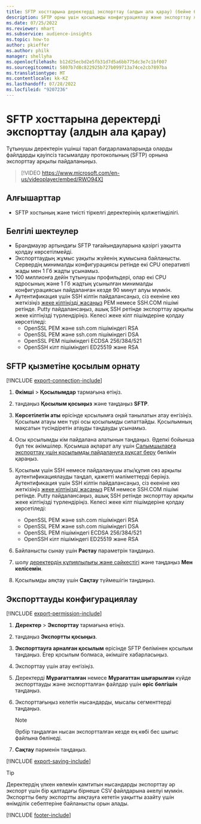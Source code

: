 ```yaml
---
title: SFTP хосттарына деректерді экспорттау (алдын ала қарау) (бейне бар)
description: SFTP орны үшін қосылымды конфигурациялау және экспорттау жолы туралы ақпарат.
ms.date: 07/25/2022
ms.reviewer: mhart
ms.subservice: audience-insights
ms.topic: how-to
author: pkieffer
ms.author: philk
manager: shellyha
ms.openlocfilehash: b12d25ecbd2e5fb31d7d5a6bb775dc3e7c1bf007
ms.sourcegitcommit: 5807b7d8c822925b727b099713a74ce2cb7897ba
ms.translationtype: MT
ms.contentlocale: kk-KZ
ms.lasthandoff: 07/28/2022
ms.locfileid: "9207236"
---
```

# <a name="export-data-to-sftp-hosts-preview"></a>SFTP хосттарына деректерді экспорттау (алдын ала қарау)

Тұтынушы деректерін үшінші тарап бағдарламаларында оларды файлдарды қауіпсіз тасымалдау протоколының (SFTP) орнына экспорттау арқылы пайдаланыңыз.

> [!VIDEO https://www.microsoft.com/en-us/videoplayer/embed/RWO94X]

## <a name="prerequisites"></a>Алғышарттар

- SFTP хостының және тиісті тіркелгі деректерінің қолжетімділігі.

## <a name="known-limitations"></a>Белгілі шектеулер

- Брандмауэр артындағы SFTP тағайындауларына қазіргі уақытта қолдау көрсетілмейді.
- Экспорттаудың жұмыс уақыты жүйенің жұмысына байланысты. Сервердің минималды конфигурациясы ретінде екі CPU оперативті жады мен 1 Гб жадты ұсынамыз.
- 100 миллионға дейін тұтынушы профильдері, олар екі CPU ядросының және 1 Гб жадтың ұсынылған минималды конфигурациясын пайдаланған кезде 90 минут алуы мүмкін.
- Аутентификация үшін SSH кілтін пайдалансаңыз, сіз екеніне көз жеткізіңіз [жеке кілтіңізді жасаңыз](/azure/virtual-machines/linux/create-ssh-keys-detailed#basic-example) PEM немесе SSH.COM пішімі ретінде. Putty пайдалансаңыз, ашық SSH ретінде экспорттау арқылы жеке кілтіңізді түрлендіріңіз. Келесі жеке кілт пішімдеріне қолдау көрсетіледі:
  - OpenSSL PEM және ssh.com пішіміндегі RSA
  - OpenSSL PEM және ssh.com пішіміндегі DSA
  - OpenSSL PEM пішіміндегі ECDSA 256/384/521
  - OpenSSH кілт пішіміндегі ED25519 және RSA

## <a name="set-up-connection-to-sftp"></a>SFTP қызметіне қосылым орнату

[!INCLUDE [export-connection-include](includes/export-connection-admn.md)]

1. **Әкімші** > **Қосылымдар** тармағына өтіңіз.

1. таңдаңыз **Қосылым қосыңыз** және таңдаңыз **SFTP**.

1. **Көрсетілетін аты** өрісінде қосылымға оңай танылатын атау енгізіңіз. Қосылым атауы мен түрі осы қосылымды сипаттайды. Қосылымның мақсатын түсіндіретін атауды таңдауды ұсынамыз.

1. Осы қосылымды кім пайдалана алатынын таңдаңыз. Әдепкі бойынша бұл тек әкімшілер. Қосымша ақпарат алу үшін [Салымшыларға экспорттау үшін қосылымды пайдалануға рұқсат беру](connections.md#allow-contributors-to-use-a-connection-for-exports) бөлімін қараңыз.

1. Қосылым үшін SSH немесе пайдаланушы аты/құпия сөз арқылы аутентификациялауды таңдап, қажетті мәліметтерді беріңіз. Аутентификация үшін SSH кілтін пайдалансаңыз, сіз екеніне көз жеткізіңіз [жеке кілтіңізді жасаңыз](/azure/virtual-machines/linux/create-ssh-keys-detailed#basic-example) PEM немесе SSH.COM пішімі ретінде. Putty пайдалансаңыз, ашық SSH ретінде экспорттау арқылы жеке кілтіңізді түрлендіріңіз. Келесі жеке кілт пішімдеріне қолдау көрсетіледі:
   - OpenSSL PEM және ssh.com пішіміндегі RSA
   - OpenSSL PEM және ssh.com пішіміндегі DSA
   - OpenSSL PEM пішіміндегі ECDSA 256/384/521
   - OpenSSH кілт пішіміндегі ED25519 және RSA

1. Байланысты сынау үшін **Растау** параметрін таңдаңыз.

1. шолу [деректердің құпиялылығы және сәйкестігі](connections.md#data-privacy-and-compliance) және таңдаңыз **Мен келісемін**.

1. Қосылымды аяқтау үшін **Сақтау** түймешігін таңдаңыз.

## <a name="configure-an-export"></a>Экспорттауды конфигурациялау

[!INCLUDE [export-permission-include](includes/export-permission.md)]

1. **Деректер** > **Экспорттау** тармағына өтіңіз.

1. таңдаңыз **Экспортты қосыңыз**.

1. **Экспорттауға арналған қосылым** өрісінде SFTP бөлімінен қосылым таңдаңыз. Егер қосылым болмаса, әкімшіге хабарласыңыз.

1. Экспорттау үшін атау енгізіңіз.

1. Деректерді **Мұрағатталған** немесе **Мұрағаттан шығарылған** күйде экспорттауды және экспортталған файлдар үшін **өріс бөлгішін** таңдаңыз.

1. Экспорттағыңыз келетін нысандарды, мысалы сегменттерді таңдаңыз.

   > [!NOTE]
   > Әрбір таңдалған нысан экспортталған кезде ең көбі бес шығыс файлына бөлінеді.

1. **Сақтау** пәрменін таңдаңыз.

[!INCLUDE [export-saving-include](includes/export-saving.md)]

> [!TIP]
> Деректердің үлкен көлемін қамтитын нысандарды экспорттау әр экспорт үшін бір қалтадағы бірнеше CSV файлдарына әкелуі мүмкін. Экспортты бөлу экспортты аяқтауға кететін уақытты азайту үшін өнімділік себептеріне байланысты орын алады.

[!INCLUDE [footer-include](includes/footer-banner.md)]
